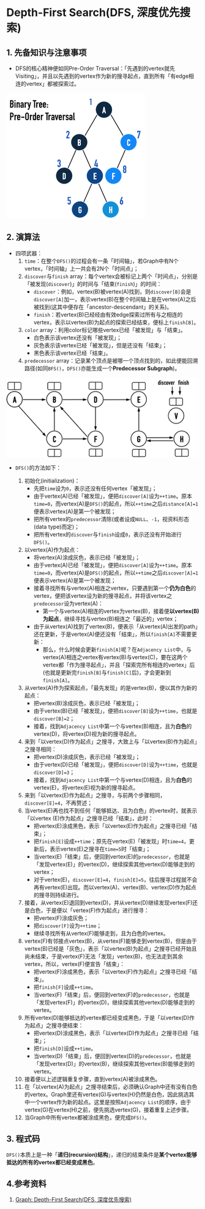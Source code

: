 # Depth-First Search(DFS, 深度优先搜索)

## 1. 先备知识与注意事项

+ DFS的核心精神便如同Pre-Order Traversal：「先遇到的vertex就先Visiting」，并且以先遇到的vertex作为新的搜寻起点，直到所有「有edge相连的vertex」都被探索过。

![深度优先搜索-f1.png](https://github.com/xuewengeophysics/architect/blob/master/AI/greedyai/docs/%E6%B7%B1%E5%BA%A6%E4%BC%98%E5%85%88%E6%90%9C%E7%B4%A2-f1.png?raw=true)  



## 2. 演算法

+ 四项武器：
  1. `time`：在整个`DFS()`的过程会有一条「时间轴」，若Graph中有N个vertex，「时间轴」上一共会有2N个「时间点」；
  2. `discover`与`finish` array：每个vertex会被标记上两个「时间点」，分别是「被发现(`discover`)」的时间与「结束(`finish`)」的时间：
     - `discover`：例如，vertex(B)被vertex(A)找到，则`discover[B]`会是`discover[A]`加一，表示vertex(B)在整个时间轴上是在vertex(A)之后被找到(这其中便存在「ancestor-descendant」的关系)。
     - `finish`：若vertex(B)已经经由有效edge探索过所有与之相连的vertex，表示以vertex(B)为起点的探索已经结束，便标上`finish[B]`。
  3. `color` array：利用color标记哪些vertex已经「被发现」与「结束」。
     - 白色表示该vertex还没有「被发现」；
     - 灰色表示该vertex已经「被发现」，但是还没有「结束」；
     - 黑色表示该vertex已经「结束」。
  4. `predecessor` array：记录某个顶点是被哪一个顶点找到的，如此便能回溯路径(如同`BFS()`，`DFS()`亦能生成一个**Predecessor Subgraph**)。



![深度优先搜索-f19.png](https://github.com/xuewengeophysics/architect/blob/master/AI/greedyai/docs/%E6%B7%B1%E5%BA%A6%E4%BC%98%E5%85%88%E6%90%9C%E7%B4%A2-f19.png?raw=true)  

+ `DFS()`的方法如下：

  1. 初始化(initialization)：
     + 先把`time`设为`0`，表示还没有任何vertex「被发现」；
     + 由于vertex(A)已经「被发现」，便把`discover[A]`设为`++time`。原本`time=0`，而vertex(A)是`DFS()`的起点，所以`++time`之后`distance[A]=1`便表示vertex(A)是第一个被发现；
     + 把所有vertex的`predecessor`清除(或者设成`NULL`、`-1`，视资料形态(data type)而定)；
     + 把所有vertex的`discover`与`finish`设成`0`，表示还没有开始进行`DFS()`。
  2. 以vertex(A)作为起点：
     + 将vertex(A)涂成灰色，表示已经「被发现」；
     + 由于vertex(A)已经「被发现」，便把`discover[A]`设为`++time`。原本`time=0`，而vertex(A)是`DFS()`的起点，所以`++time`之后`discover[A]=1`便表示vertex(A)是第一个被发现；
     + 接着寻找所有与vertex(A)相连之vertex，只要遇到第一个**仍为白色**的vertex，便把该vertex设为新的搜寻起点，并将该vertex之`predecessor`设为vertex(A)：
       + 第一个与vertex(A)相连的vertex为vertex(B)，接着便**以vertex(B)为起点**，继续寻找与vertex(B)相连之「最近的」vertex；
     + 由于从vertex(A)找到了vertex(B)，便表示「从vertex(A)出发的path」还在更新，于是vertex(A)便还没有「结束」，所以`finish[A]`不需要更新：
       + 那么，什么时候会更新`finish[A]`呢？在`Adjacency List`中，与vertex(A)相连之vertex有vertex(B)与vertex(C)，要在这两个vertex都「作为搜寻起点」，并且「探索完所有相连的vertex」后(也就是更新完`finish[B]`与`finish[C]`后)，才会更新到`finish[A]`。
  3. 从vertex(A)作为探索起点，「最先发现」的是vertex(B)，便以其作为新的起点：
     - 把vertex(B)涂成灰色，表示已经「被发现」；
     - 由于vertex(B)已经「被发现」，便把`discover[B]`设为`++time`，也就是`discover[B]=2`；
     - 接着，找到`Adjacency List`中第一个与vertex(B)相连，且为**白色**的vertex(D)，将vertex(D)视为新的搜寻起点。
  4. 来到「以vertex(D)作为起点」之搜寻，大致上与「以vertex(B)作为起点」之搜寻相同：
     + 把vertex(D)涂成灰色，表示已经「被发现」；
     + 由于vertex(D)已经「被发现」，便把`discover[D]`设为`++time`，也就是`discover[D]=3`；
     + 接着，找到`Adjacency List`中第一个与vertex(D)相连，且为**白色**的vertex(E)，将vertex(E)视为新的搜寻起点。
  5. 来到「以vertex(E)作为起点」之搜寻，与前两个步骤相同，`discover[E]=4`，不再赘述；
  6. 当vertex(E)再也找不到任何「能够抵达、且为白色」的vertex时，就表示「以vertex (E)作为起点」之搜寻已经「结束」，此时：
     + 把vertex(E)涂成黑色，表示「以vertex(E)作为起点」之搜寻已经「结束」；
     + 把`finish[E]`设成`++time`；原先在vertex(E)「被发现」时`time=4`，更新后，表示vertex(E)之搜寻在`time=5`时「结束」；
     + 当vertex(E)「结束」后，便回到vertex(E)的`predecessor`，也就是「发现vertex(E)」的vertex(D)，继续探索其他vertex(D)能够走到的vertex；
     + 对于vertex(E)，`discover[E]=4`，`finish[E]=5`，往后搜寻过程就不会再有vertex(E)出现。而以vertex(A)、vertex(B)、vertex(D)作为起点的搜寻则持续进行。
  7. 接着，从vertex(E)退回到vertex(D)，并从vertex(D)继续发现vertex(F)还是白色，于是便以「vertex(F)作为起点」进行搜寻：
     + 把vertex(F)涂成灰色；
     + 把`discover[F]`设为`++time`；
     + 继续寻找所有从vertex(F)能够走到，且为白色的vertex。
  8. vertex(F)有邻接点vertex(B)，从vertex(F)能够走到vertex(B)，但是由于vertex(B)已经是「灰色」，表示「以vertex(B)为起点」之搜寻已经开始且尚未结束，于是vertex(F)无法「发现」vertex(B)，也无法走到其余vertex，所以，vertex(F)便宣告「结束」：
     - 把vertex(F)涂成黑色，表示「以vertex(F)作为起点」之搜寻已经「结束」。
     - 把`finish[F]`设成`++time`。
     - 当vertex(F)「结束」后，便回到vertex(F)的`predecessor`，也就是「发现vertex(F)」的vertex(D)，继续探索其他vertex(D)能够走到的vertex。
  9. 所有vertex(D)能够抵达的vertex都已经变成黑色，于是「以vertex(D)作为起点」之搜寻便结束：
     + 把vertex(D)涂成黑色，表示「以vertex(D)作为起点」之搜寻已经「结束」；
     + 把`finish[D]`设成`++time`。
     + 当vertex(D)「结束」后，便回到vertex(D)的`predecessor`，也就是「发现vertex(D)」的vertex(B)，继续探索其他vertex(B)能够走到的vertex。
  10. 接着便以上述逻辑重复步骤，直到vertex(A)被涂成黑色。
  11. 在「以vertex(A)为起点」之搜寻结束后，必须确认Graph中还有没有白色的vertex。Graph里还有vertex(G)与vertex(H)仍然是白色，因此挑选其中一个vertex作为新的起点。这里是按照`Adjacency List`的顺序，由于vertex(G)在vertex(H)之前，便先挑选vertex(G)，接着重复上述步骤。
  12. 当Graph中所有vertex都被涂成黑色，便完成`DFS()`。

  

## 3. 程式码

`DFS()`本质上是一种「**递归(recursion)结构**」，递归的结束条件是**某个vertex能够抵达的所有的vertex都已经变成黑色**。



## 4.参考资料

1. [Graph: Depth-First Search(DFS, 深度优先搜索)](https://alrightchiu.github.io/SecondRound/graph-depth-first-searchdfsshen-du-you-xian-sou-xun.html)